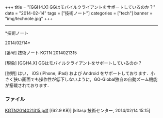 ﻿+++
title = "[GGH4.X] GGはモバイルクライアントをサポートしているのか？"
date = "2014-02-14"
tags = ["技術ノート"]
categories = ["tech"]
banner = "img/technote.jpg"
+++

-----------------------------------------------------------------------------------------------------------------------------

*技術ノート

2014/02/14*


[番号]
技術ノート KGTN 2014021315

[現象]
[GGH4.X] GGはモバイルクライアントをサポートしているのか？

[説明]
はい， iOS (iPhone, iPad) および Android
をサポートしております．小さく狭い画面でも操作性が低下しないように，GO-Global独自の自動ズーム機能が搭載されております．


### ファイル

 
 


[KGTN2014021315.pdf](http://techreport.kitasp.net/attachments/download/1583/KGTN2014021315.pdf)
 [(62.9 KB)] [kitasp 技術センター, 2014/02/14
15:15]


 


 

